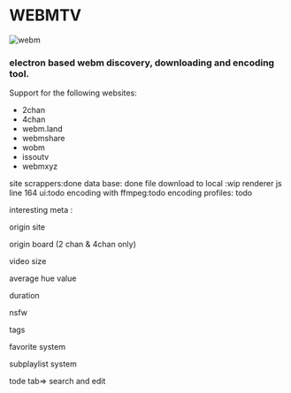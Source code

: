# WEBMTV

![webm](https://www.webmproject.org/media/images/webm-558x156.png)

### electron based webm discovery, downloading and encoding tool.

Support for the following websites:

+ 2chan
+ 4chan
+ webm.land
+ webmshare
+ wobm
+ issoutv
+ webmxyz



site scrappers:done
data base: done
file download to local :wip renderer js line 164
ui:todo
encoding with ffmpeg:todo
encoding profiles: todo

interesting meta :

origin site

origin board (2 chan & 4chan only)

video size

average hue value

duration

nsfw

tags


favorite system


subplaylist system



tode tab=> search and edit
